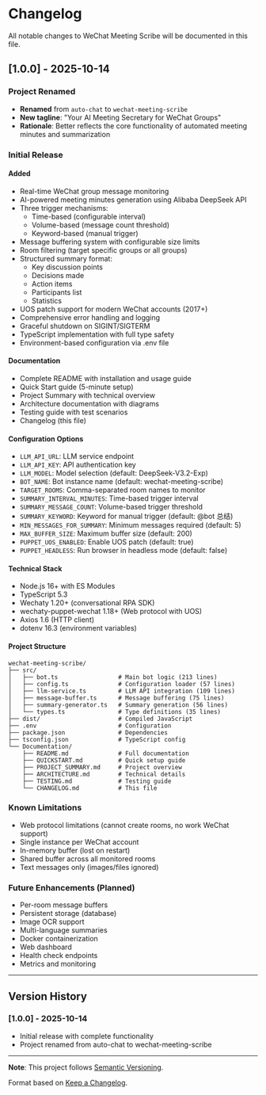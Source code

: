 # Changelog

All notable changes to WeChat Meeting Scribe will be documented in this file.

## [1.0.0] - 2025-10-14

### Project Renamed
- **Renamed** from `auto-chat` to `wechat-meeting-scribe`
- **New tagline**: "Your AI Meeting Secretary for WeChat Groups"
- **Rationale**: Better reflects the core functionality of automated meeting minutes and summarization

### Initial Release

#### Added
- Real-time WeChat group message monitoring
- AI-powered meeting minutes generation using Alibaba DeepSeek API
- Three trigger mechanisms:
  - Time-based (configurable interval)
  - Volume-based (message count threshold)
  - Keyword-based (manual trigger)
- Message buffering system with configurable size limits
- Room filtering (target specific groups or all groups)
- Structured summary format:
  - Key discussion points
  - Decisions made
  - Action items
  - Participants list
  - Statistics
- UOS patch support for modern WeChat accounts (2017+)
- Comprehensive error handling and logging
- Graceful shutdown on SIGINT/SIGTERM
- TypeScript implementation with full type safety
- Environment-based configuration via .env file

#### Documentation
- Complete README with installation and usage guide
- Quick Start guide (5-minute setup)
- Project Summary with technical overview
- Architecture documentation with diagrams
- Testing guide with test scenarios
- Changelog (this file)

#### Configuration Options
- `LLM_API_URL`: LLM service endpoint
- `LLM_API_KEY`: API authentication key
- `LLM_MODEL`: Model selection (default: DeepSeek-V3.2-Exp)
- `BOT_NAME`: Bot instance name (default: wechat-meeting-scribe)
- `TARGET_ROOMS`: Comma-separated room names to monitor
- `SUMMARY_INTERVAL_MINUTES`: Time-based trigger interval
- `SUMMARY_MESSAGE_COUNT`: Volume-based trigger threshold
- `SUMMARY_KEYWORD`: Keyword for manual trigger (default: @bot 总结)
- `MIN_MESSAGES_FOR_SUMMARY`: Minimum messages required (default: 5)
- `MAX_BUFFER_SIZE`: Maximum buffer size (default: 200)
- `PUPPET_UOS_ENABLED`: Enable UOS patch (default: true)
- `PUPPET_HEADLESS`: Run browser in headless mode (default: false)

#### Technical Stack
- Node.js 16+ with ES Modules
- TypeScript 5.3
- Wechaty 1.20+ (conversational RPA SDK)
- wechaty-puppet-wechat 1.18+ (Web protocol with UOS)
- Axios 1.6 (HTTP client)
- dotenv 16.3 (environment variables)

#### Project Structure
```
wechat-meeting-scribe/
├── src/
│   ├── bot.ts                 # Main bot logic (213 lines)
│   ├── config.ts              # Configuration loader (57 lines)
│   ├── llm-service.ts         # LLM API integration (109 lines)
│   ├── message-buffer.ts      # Message buffering (75 lines)
│   ├── summary-generator.ts   # Summary generation (56 lines)
│   └── types.ts               # Type definitions (35 lines)
├── dist/                      # Compiled JavaScript
├── .env                       # Configuration
├── package.json               # Dependencies
├── tsconfig.json              # TypeScript config
└── Documentation/
    ├── README.md              # Full documentation
    ├── QUICKSTART.md          # Quick setup guide
    ├── PROJECT_SUMMARY.md     # Project overview
    ├── ARCHITECTURE.md        # Technical details
    ├── TESTING.md             # Testing guide
    └── CHANGELOG.md           # This file
```

### Known Limitations
- Web protocol limitations (cannot create rooms, no work WeChat support)
- Single instance per WeChat account
- In-memory buffer (lost on restart)
- Shared buffer across all monitored rooms
- Text messages only (images/files ignored)

### Future Enhancements (Planned)
- Per-room message buffers
- Persistent storage (database)
- Image OCR support
- Multi-language summaries
- Docker containerization
- Web dashboard
- Health check endpoints
- Metrics and monitoring

---

## Version History

### [1.0.0] - 2025-10-14
- Initial release with complete functionality
- Project renamed from auto-chat to wechat-meeting-scribe

---

**Note**: This project follows [Semantic Versioning](https://semver.org/).

Format based on [Keep a Changelog](https://keepachangelog.com/).

